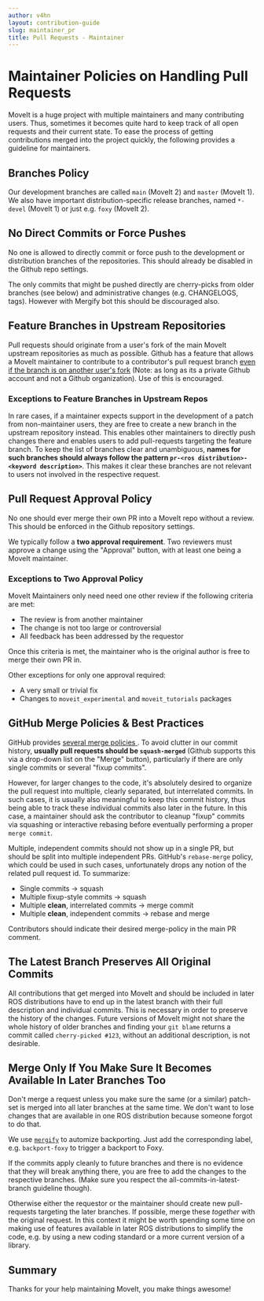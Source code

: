 ```yaml
---
author: v4hn
layout: contribution-guide
slug: maintainer_pr
title: Pull Requests - Maintainer
---
```


# Maintainer Policies on Handling Pull Requests

MoveIt is a huge project with multiple maintainers and many contributing users.
Thus, sometimes it becomes quite hard to keep track of all open requests and their current state.
To ease the process of getting contributions merged into the project quickly, the following provides a guideline for maintainers.

## Branches Policy

Our development branches are called ``main`` (MoveIt 2) and ``master`` (MoveIt 1). We also have important distribution-specific release branches, named ``*-devel`` (MoveIt 1) or just e.g. ``foxy`` (MoveIt 2).

## No Direct Commits or Force Pushes

No one is allowed to directly commit or force push to the development or distribution branches of the repositories. This should already be disabled in the Github repo settings.

The only commits that might be pushed directly are cherry-picks from older branches (see below) and administrative changes (e.g. CHANGELOGS, tags). However with Mergify bot this should be discouraged also.

## Feature Branches in Upstream Repositories

Pull requests should originate from a user's fork of the main MoveIt upstream repositories as much as possible. Github has a feature that allows a MoveIt maintainer to contribute to a contributor's pull request branch [even if the branch is on another user's fork](https://help.github.com/articles/committing-changes-to-a-pull-request-branch-created-from-a-fork/) (Note: as long as its a private Github account and not a Github organization). Use of this is encouraged.

### Exceptions to Feature Branches in Upstream Repos

In rare cases, if a maintainer expects support in the development of a patch from non-maintainer users, they are free to create a new branch in the upstream repository instead. This enables other maintainers to directly push changes there and enables users to add pull-requests targeting the feature branch. To keep the list of branches clear and unambiguous, **names for such branches should always follow the pattern ``pr-<ros distribution>-<keyword description>``**. This makes it clear these branches are not relevant to users not involved in the respective request.

## Pull Request Approval Policy

No one should ever merge their own PR into a MoveIt repo without a review. This should be enforced in the Github repository settings.

We typically follow a **two approval requirement**. Two reviewers must approve a change using the "Approval" button, with at least one being a MoveIt maintainer.

### Exceptions to Two Approval Policy

MoveIt Maintainers only need need one other review if the following criteria are met:
- The review is from another maintainer
- The change is not too large or controversial
- All feedback has been addressed by the requestor

Once this criteria is met, the maintainer who is the original author is free to merge their own PR in.

Other exceptions for only one approval required:
- A very small or trivial fix
- Changes to ``moveit_experimental`` and ``moveit_tutorials`` packages

## GitHub Merge Policies & Best Practices

GitHub provides [several merge policies ](https://help.github.com/articles/about-merge-methods-on-github). To avoid clutter in our commit history, **usually pull requests should be `squash-merged`** (Github supports this via a drop-down list on the "Merge" button), particularly if there are only single commits or several "fixup commits".

However, for larger changes to the code, it's absolutely desired to organize the pull request into multiple, clearly separated, but interrelated commits. In such cases, it is usually also meaningful to keep this commit history, thus being able to track these individual commits also later in the future. In this case, a maintainer should ask the contributor to cleanup "fixup" commits via squashing or interactive rebasing before eventually performing a proper `merge commit`.

Multiple, independent commits should not show up in a single PR, but should be split into multiple independent PRs. GitHub's `rebase-merge` policy, which could be used in such cases, unfortunately drops any notion of the related pull request id. To summarize:

- Single commits -> squash
- Multiple fixup-style commits -> squash
- Multiple **clean**, interrelated commits -> merge commit
- Multiple **clean**, independent commits -> rebase and merge

Contributors should indicate their desired merge-policy in the main PR comment.

## The Latest Branch Preserves All Original Commits

All contributions that get merged into MoveIt and should be included in later ROS distributions have to end up in the latest branch with their full description and individual commits.
This is necessary in order to preserve the history of the changes.
Future versions of MoveIt might not share the whole history of older branches and finding your `git blame` returns a commit called ``cherry-picked #123``, without an additional description, is not desirable.

## Merge Only If You Make Sure It Becomes Available In Later Branches Too

Don't merge a request unless you make sure the same (or a similar) patch-set is merged into all later branches at the same time.
We don't want to lose changes that are available in one ROS distribution because someone forgot to do that.

We use [`mergify`](https://docs.mergify.com) to automize backporting. Just add the corresponding label, e.g. `backport-foxy` to trigger a backport to Foxy.

If the commits apply cleanly to future branches and there is no evidence that they will break anything there, you are free to add the changes to the respective branches.
(Make sure you respect the all-commits-in-latest-branch guideline though).

Otherwise either the requestor or the maintainer should create new pull-requests targeting the later branches.
If possible, merge these *together* with the original request.
In this context it might be worth spending some time on making use of features available in later ROS distributions to simplify the code, e.g. by using a new coding standard or a more current version of a library.

## Summary

Thanks for your help maintaining MoveIt, you make things awesome!
